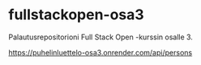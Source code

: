 # fullstackopen-osa3
Palautusrepositorioni Full Stack Open -kurssin osalle 3.

https://puhelinluettelo-osa3.onrender.com/api/persons
